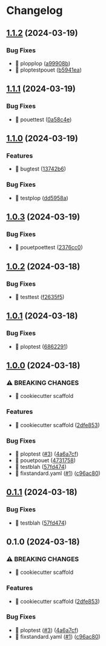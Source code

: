 # Changelog

## [1.1.2](https://github.com/Foxon-Consulting/fastapi_test/compare/fastapi_test-1.1.1...fastapi_test-1.1.2) (2024-03-19)


### Bug Fixes

* :bug: plopplop ([a99908b](https://github.com/Foxon-Consulting/fastapi_test/commit/a99908be6b15b24006f56c35cfa6a5750db3e253))
* :bug: ploptestpouet ([b5941ea](https://github.com/Foxon-Consulting/fastapi_test/commit/b5941eab39076033f0b18f6ff17b32b258e3feed))

## [1.1.1](https://github.com/Foxon-Consulting/fastapi_test/compare/fastapi_test-1.1.0...fastapi_test-1.1.1) (2024-03-19)


### Bug Fixes

* :bug: pouettest ([0a58c4e](https://github.com/Foxon-Consulting/fastapi_test/commit/0a58c4e35ee6d4a215d29eddcdd567be38671d9a))

## [1.1.0](https://github.com/Foxon-Consulting/fastapi_test/compare/fastapi_test-1.0.3...fastapi_test-1.1.0) (2024-03-19)


### Features

* :bug: bugtest ([13742b6](https://github.com/Foxon-Consulting/fastapi_test/commit/13742b65f95adb4bddd79dd4ea307c6b37f420ad))


### Bug Fixes

* :bug: testplop ([dd5958a](https://github.com/Foxon-Consulting/fastapi_test/commit/dd5958ad98609b25efc2f37ec9400f1912c1631e))

## [1.0.3](https://github.com/Foxon-Consulting/fastapi_test/compare/fastapi_test-1.0.2...fastapi_test-1.0.3) (2024-03-19)


### Bug Fixes

* :bug: pouetpoettest ([2376cc0](https://github.com/Foxon-Consulting/fastapi_test/commit/2376cc0a0659611d06e7b053db2202a38c4d3a27))

## [1.0.2](https://github.com/Foxon-Consulting/fastapi_test/compare/fastapi_test-1.0.1...fastapi_test-1.0.2) (2024-03-18)


### Bug Fixes

* :bug: testtest ([f2635f5](https://github.com/Foxon-Consulting/fastapi_test/commit/f2635f5ff12a5185ded2ea6f64c32c6c76ac7a0c))

## [1.0.1](https://github.com/Foxon-Consulting/fastapi_test/compare/fastapi_test-1.0.0...fastapi_test-1.0.1) (2024-03-18)


### Bug Fixes

* :bug: ploptest ([6862291](https://github.com/Foxon-Consulting/fastapi_test/commit/686229149068ab01d1ab7a19c1c663d507a6216e))

## [1.0.0](https://github.com/Foxon-Consulting/fastapi_test/compare/fastapi_test-v0.1.1...fastapi_test-1.0.0) (2024-03-18)


### ⚠ BREAKING CHANGES

* 🎉 cookiecutter scaffold

### Features

* 🎉 cookiecutter scaffold ([2dfe853](https://github.com/Foxon-Consulting/fastapi_test/commit/2dfe853a4d740696b9bb2bed31a7a3419f0aadf1))


### Bug Fixes

* :bug: ploptest ([#3](https://github.com/Foxon-Consulting/fastapi_test/issues/3)) ([4a6a7cf](https://github.com/Foxon-Consulting/fastapi_test/commit/4a6a7cf6e0fe5b0a7327383977be26e0d552d5a7))
* :bug: pouetpouet ([4731758](https://github.com/Foxon-Consulting/fastapi_test/commit/4731758f6f3730e2cc8db11dbe2da1dcd01181c0))
* :bug: testblah ([57fd474](https://github.com/Foxon-Consulting/fastapi_test/commit/57fd4743bf5685801564663acf0ea95f541164e6))
* :construction_worker: fixstandard.yaml ([#1](https://github.com/Foxon-Consulting/fastapi_test/issues/1)) ([c96ac80](https://github.com/Foxon-Consulting/fastapi_test/commit/c96ac802bd681f7d98a5afe2c8a68975dda76d02))

## [0.1.1](https://github.com/Foxon-Consulting/fastapi_test/compare/0.1.0...0.1.1) (2024-03-18)


### Bug Fixes

* :bug: testblah ([57fd474](https://github.com/Foxon-Consulting/fastapi_test/commit/57fd4743bf5685801564663acf0ea95f541164e6))

## 0.1.0 (2024-03-18)


### ⚠ BREAKING CHANGES

* 🎉 cookiecutter scaffold

### Features

* 🎉 cookiecutter scaffold ([2dfe853](https://github.com/Foxon-Consulting/fastapi_test/commit/2dfe853a4d740696b9bb2bed31a7a3419f0aadf1))


### Bug Fixes

* :bug: ploptest ([#3](https://github.com/Foxon-Consulting/fastapi_test/issues/3)) ([4a6a7cf](https://github.com/Foxon-Consulting/fastapi_test/commit/4a6a7cf6e0fe5b0a7327383977be26e0d552d5a7))
* :construction_worker: fixstandard.yaml ([#1](https://github.com/Foxon-Consulting/fastapi_test/issues/1)) ([c96ac80](https://github.com/Foxon-Consulting/fastapi_test/commit/c96ac802bd681f7d98a5afe2c8a68975dda76d02))
